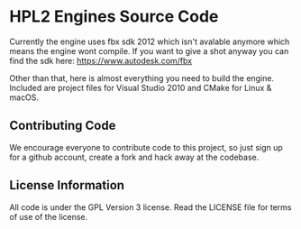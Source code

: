 HPL2 Engines Source Code
=======================

Currently the engine uses fbx sdk 2012 which isn't avalable anymore which means the engine wont compile. If you want to give a shot anyway you can find the sdk here:
https://www.autodesk.com/fbx


Other than that, here is almost everything you need to build the engine. Included are project files for Visual Studio 2010 and CMake for Linux & macOS. 

Contributing Code
-----------------
We encourage everyone to contribute code to this project, so just sign up for a github account, create a fork and hack away at the codebase.

License Information
-------------------
All code is under the GPL Version 3 license. Read the LICENSE file for terms of use of the license.
